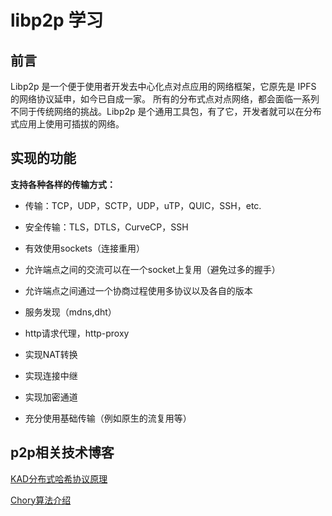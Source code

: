 # libp2p 学习

##  前言 

Libp2p 是一个便于使用者开发去中心化点对点应用的网络框架，它原先是 IPFS 的网络协议延申，如今已自成一家。
所有的分布式点对点网络，都会面临一系列不同于传统网络的挑战。Libp2p 是个通用工具包，有了它，开发者就可以在分布式应用上使用可插拔的网络。

## 实现的功能

**支持各种各样的传输方式：**

- 传输：TCP，UDP，SCTP，UDP，uTP，QUIC，SSH，etc.

- 安全传输：TLS，DTLS，CurveCP，SSH

- 有效使用sockets（连接重用）

- 允许端点之间的交流可以在一个socket上复用（避免过多的握手）

- 允许端点之间通过一个协商过程使用多协议以及各自的版本

- 服务发现（mdns,dht）

- http请求代理，http-proxy

- 实现NAT转换 

- 实现连接中继

- 实现加密通道

- 充分使用基础传输（例如原生的流复用等）


## p2p相关技术博客

 [KAD分布式哈希协议原理](http://www.yeolar.com/note/2010/03/21/kademlia/#id12)
 
 [Chory算法介绍](http://www.yeolar.com/note/2010/04/06/p2p-chord/)
